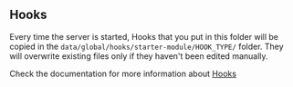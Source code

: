 ## Hooks

Every time the server is started, Hooks that you put in this folder will be copied in the `data/global/hooks/starter-module/HOOK_TYPE/` folder.
They will overwrite existing files only if they haven't been edited manually.

Check the documentation for more information about [Hooks](https://botpress.com/docs/building-chatbots/developers/hooks)
